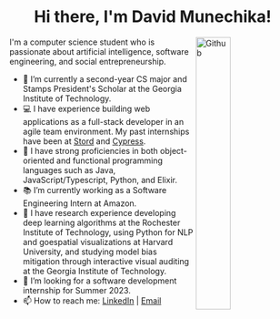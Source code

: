 <h1 align = "center">Hi there, I'm David Munechika!
</h1>

<img width="35%" align="right" alt="Github" src="https://user-images.githubusercontent.com/48678280/88862734-4903af80-d201-11ea-968b-9c939d88a37c.gif" />

I'm a computer science student who is passionate about artificial intelligence, software engineering, and social entrepreneurship.

- 🐝  I’m currently a second-year CS major and Stamps President's Scholar at the Georgia Institute of Technology.
- 💻  I have experience building web applications as a full-stack developer in an agile team environment. My past internships have been at [Stord](https://www.stord.com/) and [Cypress](https://www.cypress.io/).
- 💪  I have strong proficiencies in both object-oriented and functional programming languages such as Java, JavaScript/Typescript, Python, and Elixir. 
- 📚  I’m currently working as a Software Engineering Intern at Amazon.
- 🔬  I have research experience developing deep learning algorithms at the Rochester Institute of Technology, using Python for NLP and goespatial visualizations at Harvard University, and studying model bias mitigation through interactive visual auditing at the Georgia Institute of Technology.
- 👀  I’m looking for a software development internship for Summer 2023. 
- 📫  How to reach me: [LinkedIn](https://www.linkedin.com/in/dmunechika) | [Email](mailto:david.munechika@gatech.edu)

<!--![David's GitHub stats](https://github-readme-stats.vercel.app/api?username=davidmunechika&show_icons=true&theme=dark) -->
